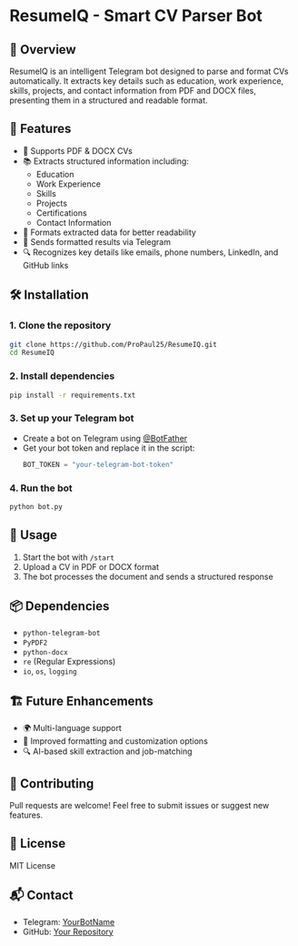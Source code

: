 # ResumeIQ - Smart CV Parser Bot

## 📌 Overview
ResumeIQ is an intelligent Telegram bot designed to parse and format CVs automatically. It extracts key details such as education, work experience, skills, projects, and contact information from PDF and DOCX files, presenting them in a structured and readable format.

## 🚀 Features
- 📄 Supports PDF & DOCX CVs
- 📚 Extracts structured information including:
  - Education
  - Work Experience
  - Skills
  - Projects
  - Certifications
  - Contact Information
- 📝 Formats extracted data for better readability
- 📱 Sends formatted results via Telegram
- 🔍 Recognizes key details like emails, phone numbers, LinkedIn, and GitHub links

## 🛠️ Installation
### 1. Clone the repository
```sh
git clone https://github.com/ProPaul25/ResumeIQ.git
cd ResumeIQ
```
### 2. Install dependencies
```sh
pip install -r requirements.txt
```
### 3. Set up your Telegram bot
- Create a bot on Telegram using [@BotFather](https://t.me/BotFather)
- Get your bot token and replace it in the script:
  ```python
  BOT_TOKEN = "your-telegram-bot-token"
  ```

### 4. Run the bot
```sh
python bot.py
```

## 📜 Usage
1. Start the bot with `/start`
2. Upload a CV in PDF or DOCX format
3. The bot processes the document and sends a structured response

## 📦 Dependencies
- `python-telegram-bot`
- `PyPDF2`
- `python-docx`
- `re` (Regular Expressions)
- `io`, `os`, `logging`

## 🏗️ Future Enhancements
- 🌍 Multi-language support
- 🎨 Improved formatting and customization options
- 🔍 AI-based skill extraction and job-matching

## 🤝 Contributing
Pull requests are welcome! Feel free to submit issues or suggest new features.

## 📜 License
MIT License

## 📬 Contact
- Telegram: [YourBotName](https://t.me/YourBotUsername)
- GitHub: [Your Repository](https://github.com/yourusername/ResumeIQ)


